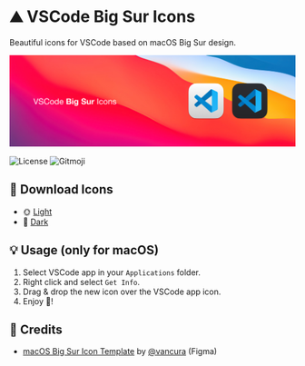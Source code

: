 # ⛰️ VSCode Big Sur Icons

Beautiful icons for VSCode based on macOS Big Sur design.

![Preview](preview.png)

![License](https://img.shields.io/github/license/mohouyizme/vscode-big-sur-icons?style=flat-square)
![Gitmoji](https://img.shields.io/badge/gitmoji-%20😜%20😍-FFDD67.svg?style=flat-square)

## 🎨 Download Icons

- 🌞 [Light](https://github.com/mohouyizme/vscode-big-sur-icons/blob/master/icons/light.icns)
- 🌙 [Dark](https://github.com/mohouyizme/vscode-big-sur-icons/blob/master/icons/dark.icns)

## 💡 Usage (only for macOS)

1. Select VSCode app in your `Applications` folder.
2. Right click and select `Get Info`.
3. Drag & drop the new icon over the VSCode app icon.
4. Enjoy 🎉!

## 🙏 Credits

- [macOS Big Sur Icon Template](https://www.figma.com/community/file/857303226040719059) by [@vancura](https://www.figma.com/@vancura) (Figma)
